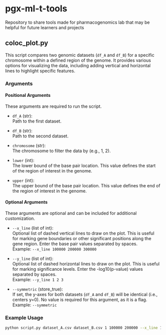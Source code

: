 # pgx-ml-t-tools
Repository to share tools made for pharmacogenomics lab that may be helpful for future learners and projects




## coloc_plot.py

This script compares two genomic datasets (`df_A` and `df_B`) for a specific chromosome within a defined region of the genome. It provides various options for visualizing the data, including adding vertical and horizontal lines to highlight specific features.

### Arguments

#### Positional Arguments

These arguments are required to run the script.

- `df_A` (str):  
  Path to the first dataset.

- `df_B` (str):  
  Path to the second dataset.

- `chromosome` (str):  
  The chromosome to filter the data by (e.g., 1, 2).

- `lower` (int):  
  The lower bound of the base pair location. This value defines the start of the region of interest in the genome.

- `upper` (int):  
  The upper bound of the base pair location. This value defines the end of the region of interest in the genome.

#### Optional Arguments

These arguments are optional and can be included for additional customization.

- `--x_line` (list of int):  
  Optional list of dashed vertical lines to draw on the plot. This is useful for marking gene boundaries or other significant positions along the gene region. Enter the base pair values separated by spaces.  
  Example: `--x_line 100000 200000 300000`

- `--y_line` (list of int):  
  Optional list of dashed horizontal lines to draw on the plot. This is useful for marking significance levels. Enter the -log10(p-value) values separated by spaces.  
  Example: `--y_line 1 2 3`

- `--symmetric` (store_true):  
  If set, the y-axes for both datasets (`df_A` and `df_B`) will be identical (i.e., centers y=0). No value is required for this argument, as it is a flag.  
  Example: `--symmetric`

### Example Usage

```bash
python script.py dataset_A.csv dataset_B.csv 1 100000 200000 --x_line 100000 150000 --y_line 1 2 --symmetric
